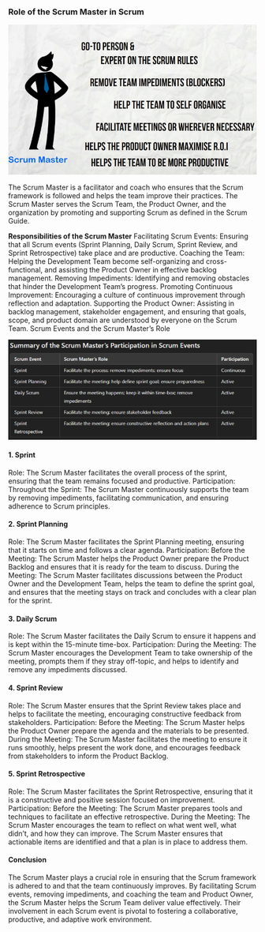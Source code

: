 ### Role of the Scrum Master in Scrum

![Scrum Master](/images/Scrum_Master.png)

The Scrum Master is a facilitator and coach who ensures that the Scrum framework is followed and helps the team improve their practices. The Scrum Master serves the Scrum Team, the Product Owner, and the organization by promoting and supporting Scrum as defined in the Scrum Guide.

**Responsibilities of the Scrum Master**
Facilitating Scrum Events: Ensuring that all Scrum events (Sprint Planning, Daily Scrum, Sprint Review, and Sprint Retrospective) take place and are productive.
Coaching the Team: Helping the Development Team become self-organizing and cross-functional, and assisting the Product Owner in effective backlog management.
Removing Impediments: Identifying and removing obstacles that hinder the Development Team’s progress.
Promoting Continuous Improvement: Encouraging a culture of continuous improvement through reflection and adaptation.
Supporting the Product Owner: Assisting in backlog management, stakeholder engagement, and ensuring that goals, scope, and product domain are understood by everyone on the Scrum Team.
Scrum Events and the Scrum Master’s Role

![Responsibilities of the Scrum Master](/images/scrum_master_part.png)

#### 1. Sprint

Role: The Scrum Master facilitates the overall process of the sprint, ensuring that the team remains focused and productive.
Participation:
Throughout the Sprint: The Scrum Master continuously supports the team by removing impediments, facilitating communication, and ensuring adherence to Scrum principles.

#### 2. Sprint Planning

Role: The Scrum Master facilitates the Sprint Planning meeting, ensuring that it starts on time and follows a clear agenda.
Participation:
Before the Meeting: The Scrum Master helps the Product Owner prepare the Product Backlog and ensures that it is ready for the team to discuss.
During the Meeting: The Scrum Master facilitates discussions between the Product Owner and the Development Team, helps the team to define the sprint goal, and ensures that the meeting stays on track and concludes with a clear plan for the sprint.

#### 3. Daily Scrum

Role: The Scrum Master facilitates the Daily Scrum to ensure it happens and is kept within the 15-minute time-box.
Participation:
During the Meeting: The Scrum Master encourages the Development Team to take ownership of the meeting, prompts them if they stray off-topic, and helps to identify and remove any impediments discussed.

#### 4. Sprint Review

Role: The Scrum Master ensures that the Sprint Review takes place and helps to facilitate the meeting, encouraging constructive feedback from stakeholders.
Participation:
Before the Meeting: The Scrum Master helps the Product Owner prepare the agenda and the materials to be presented.
During the Meeting: The Scrum Master facilitates the meeting to ensure it runs smoothly, helps present the work done, and encourages feedback from stakeholders to inform the Product Backlog.

#### 5. Sprint Retrospective

Role: The Scrum Master facilitates the Sprint Retrospective, ensuring that it is a constructive and positive session focused on improvement.
Participation:
Before the Meeting: The Scrum Master prepares tools and techniques to facilitate an effective retrospective.
During the Meeting: The Scrum Master encourages the team to reflect on what went well, what didn’t, and how they can improve. The Scrum Master ensures that actionable items are identified and that a plan is in place to address them.

#### Conclusion

The Scrum Master plays a crucial role in ensuring that the Scrum framework is adhered to and that the team continuously improves. By facilitating Scrum events, removing impediments, and coaching the team and Product Owner, the Scrum Master helps the Scrum Team deliver value effectively. Their involvement in each Scrum event is pivotal to fostering a collaborative, productive, and adaptive work environment.
